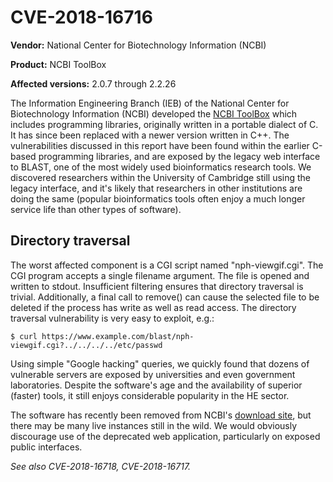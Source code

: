 # CVE-2018-16716

**Vendor:** National Center for Biotechnology Information (NCBI)

**Product:** NCBI ToolBox

**Affected versions:** 2.0.7 through 2.2.26

The Information Engineering Branch (IEB) of the National Center for Biotechnology Information (NCBI) developed the [NCBI ToolBox](https://www.ncbi.nlm.nih.gov/IEB/ToolBox/index.cgi) which includes programming libraries, originally written in a portable dialect of C. It has since been replaced with a newer version written in C++. The vulnerabilities discussed in this report have been found within the earlier C-based programming libraries, and  are exposed by the legacy web interface to BLAST, one of the most widely used bioinformatics research tools. We discovered researchers within the University of Cambridge still using the legacy interface, and it's likely that researchers in other institutions are doing the same (popular bioinformatics tools often enjoy a much longer service life than other types of software).

## Directory traversal

The worst affected component is a CGI script named "nph-viewgif.cgi". The CGI program accepts a single filename argument. The file is opened and written to stdout. Insufficient filtering ensures that directory traversal is trivial. Additionally, a final call to remove() can cause the selected file to be deleted if the process has write as well as read access. The directory traversal vulnerability is very easy to exploit, e.g.:

  `$ curl https://www.example.com/blast/nph-viewgif.cgi?../../../../etc/passwd`

Using simple "Google hacking" queries, we quickly found that dozens of vulnerable servers are exposed by universities and even government laboratories. Despite the software's age and the availability of superior (faster) tools, it still enjoys considerable popularity in the HE sector.

The software has recently been removed from NCBI's [download site](ftp://ftp.ncbi.nlm.nih.gov/blast/executables/legacy.NOTSUPPORTED/README), but there may be many live instances still in the wild. We would obviously discourage use of the deprecated web application, particularly on exposed public interfaces.

*See also CVE-2018-16718, CVE-2018-16717.*
